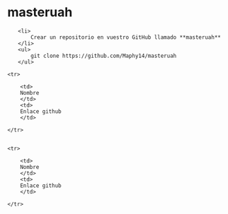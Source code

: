 # masteruah
<ol>

    <li>
        Crear un repositorio en vuestro GitHub llamado **masteruah**
    </li>
    <ul>
        git clone https://github.com/Maphy14/masteruah
    </ul>
    
</ol>


<table>

    <tr>

        <td>
        Nombre
        </td>
        <td>
        Enlace github
        </td>

    </tr>
    
    
    <tr>

        <td>
        Nombre
        </td>
        <td>
        Enlace github
        </td>

    </tr>
    
</table>
